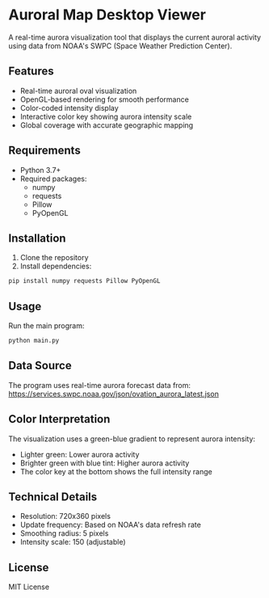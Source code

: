 # Auroral Map Desktop Viewer

A real-time aurora visualization tool that displays the current auroral activity using data from NOAA's SWPC (Space Weather Prediction Center).

## Features

- Real-time auroral oval visualization
- OpenGL-based rendering for smooth performance
- Color-coded intensity display
- Interactive color key showing aurora intensity scale
- Global coverage with accurate geographic mapping

## Requirements

- Python 3.7+
- Required packages:
  - numpy
  - requests
  - Pillow
  - PyOpenGL

## Installation

1. Clone the repository
2. Install dependencies:
```bash
pip install numpy requests Pillow PyOpenGL
```

## Usage

Run the main program:
```bash
python main.py
```

## Data Source

The program uses real-time aurora forecast data from:
https://services.swpc.noaa.gov/json/ovation_aurora_latest.json

## Color Interpretation

The visualization uses a green-blue gradient to represent aurora intensity:
- Lighter green: Lower aurora activity
- Brighter green with blue tint: Higher aurora activity
- The color key at the bottom shows the full intensity range

## Technical Details

- Resolution: 720x360 pixels
- Update frequency: Based on NOAA's data refresh rate
- Smoothing radius: 5 pixels
- Intensity scale: 150 (adjustable)

## License

MIT License
